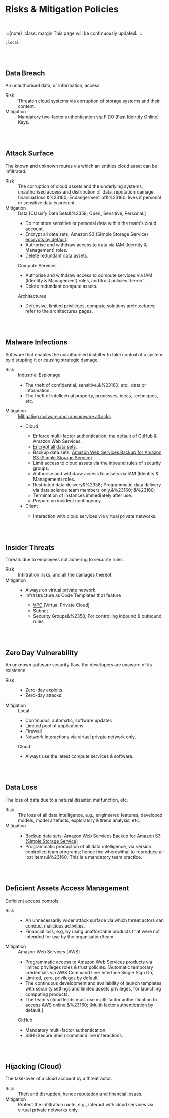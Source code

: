 <br>

# Risks & Mitigation Policies

<br>

:::{note}
:class: margin
This page will be continuously updated.
:::

```{contents}
:local:
```

<br>
<br>

## Data Breach

An unauthorised data, or information, access.

<dl>
<dt>Risk</dt><dd>Threaten cloud systems via corruption of storage systems and their content.</dd>
<dt>Mitigation</dt><dd>Mandatory two-factor authentication via FIDO (Fast Identity Online) Keys.</dd>
</dl>

<br>
<br>


## Attack Surface

The known and unknown routes via which an entities cloud asset can be infiltrated.

<dl>
    <dt>Risk</dt><dd>The corruption of cloud assets and the underlying systems, unauthorised access and distribution of data, reputation damage, financial loss.&%23160; Endangerment of&%23160; lives if personal or sensitive data is present.</dd>
    <dt>Mitigation</dt>
    <dd>    
        Data [Classify Data Sets&%2358; Open, Sensitive, Personal.]    
        <ul><li>Do not store sensitive or personal data within the team's cloud account.</li><li>Encrypt all data sets; Amazon S3 (Simple Storage Service) <a href="https&%2358;//docs.aws.amazon.com/AmazonS3/latest/userguide/specifying-s3-encryption.html" title="encrypts by default">encrypts by default</a>.</li><li>Authorise and withdraw access to data via IAM (Identity &amp; Management) roles.</li><li>Delete redundant data assets.</li></ul>    
        Compute Services
        <ul style="font-family&%2358;Calibri, Arial, Helvetica, sans-serif;background-color&%2358;rgb(255, 255, 255);"><li>Authorise and withdraw access to compute services via IAM (Identity &amp; Management) roles, and trust policies thereof.</li><li>Delete redundant compute assets.</li></ul>    
        Architectures
        <ul><li>Defensive, limited privileges, compute solutions architectures; refer to the architectures pages.</li></ul>    
    </dd>
</dl>


<br>
<br>


## Malware Infections

Software that enables the unauthorised installer to take control of a system by disrupting it or causing strategic damage.

<dl>
    <dt>Risk</dt><dd>Industrial Espionage<br><ul><li>The theft of confidential, sensitive,&%23160; etc., data or information.
</li><li>The theft of intellectual property, processes, ideas, techniques, etc.</li></ul></dd>
    <dt>Mitigation</dt>
    <dd>
        <a href="https&%2358;//www.ncsc.gov.uk/guidance/mitigating-malware-and-ransomware-attacks" title="Mitigating malware and ransomware attacks">Mitigating malware and ransomware attacks</a>
        <ul><li>Cloud</li><ul><li>Enforce multi-factor authentication; the default of GitHub &amp; Amazon Web Services.
        </li><li><a href="https&%2358;//docs.aws.amazon.com/AmazonS3/latest/userguide/UsingEncryption.html" title="Encrypt all 
        data sets">Encrypt all data sets</a>.<br></li><li>Backup data sets; <a href="https&%2358;//docs.aws.amazon.
        com/AmazonS3/latest/userguide/backup-for-s3.html" title="Amazon Web Services Backup for Amazon S3 (Simple Storage Service)
        ">Amazon Web Services Backup for Amazon S3 (Simple Storage Service)</a>.</li><li>Limit access to cloud assets via the 
        inbound rules of security groups.</li><li>Authorise and withdraw access to assets via IAM (Identity &amp; Management) 
        roles.</li><li>Restricted data delivery&%2358; Programmatic data delivery via data science team members only.&%23160;
        &%23160;</li><li>Termination of instances immediately after use.</li><li>Prepare an incident contingency.</li></ul><li>Client</li><ul><li>Interaction with cloud services via virtual private networks.</li></ul></ul>
    </dd>
</dl>


<br>
<br>


## Insider Threats

Threats due to employees not adhering to security rules.

<dl>
    <dt>Risk</dt><dd>Infiltration risks, and all the damages thereof.</dd>
    <dt>Mitigation</dt>
    <dd>
        <ul><li>Always on virtual private network.</li><li>Infrastructure as Code Templates that feature</li><ul>
        <li><a href="https&%2358;//docs.aws.amazon.com/vpc/latest/userguide/vpc-security-groups.html" title="VPC">VPC</a> (Virtual Private Cloud)</li><li>Subnet</li><li>Security Groups&%2358; For controlling inbound &amp; outbound rules</li></ul></ul>
    </dd>
</dl>


<br>
<br>


## Zero Day Vulnerability

An unknown software security flaw; the developers are unaware of its existence.

<dl>
    <dt>Risk</dt><dd><ul><li>Zero-day exploits.</li><li>Zero-day attacks.</li></ul></dd>
    <dt>Mitigation</dt>
    <dd>Local<ul><li>Continuous, automatic, software updates</li><li>Limited pool of applications.</li><li>Firewall</li><li>Network interactions via virtual private network only.</li></ul><p>Cloud</p><p><ul><li>Always use the latest compute services &amp; software.</li></ul></dd>
</dl>


<br>
<br>


## Data Loss

The loss of data due to a natural disaster, malfunction, etc.

<dl>
    <dt>Risk</dt><dd>The loss of all data intelligence, e.g., engineered features, developed models, model artefacts, 
exploratory &amp; trend analysis, etc.</dd>
    <dt>Mitigation</dt><dd>
    <ul>
    <li>Backup data sets: <a href="https&%2358;//docs.aws.amazon.com/AmazonS3/latest/userguide/backup-for-s3.html" target="_blank">Amazon Web Services Backup for Amazon S3 (Simple Storage Service)</a></li>
    <li>Programmatic production of all data intelligence, via version controlled team programs; hence the wherewithal to reproduce all lost items.&%23160; This is a mandatory team practice.</li>
    </ul>
</dd>
</dl>


<br>
<br>


## Deficient Assets Access Management

Deficient access controls.

<dl>
    <dt>Risk</dt>
    <dd><ul><li>An unnecessarily wider attack surface via which threat actors can conduct malicious activities.</li>
        <li>Financial loss, e.g, by using unaffordable products that were not intended for use by the organisation/team.</li></ul></dd>
    <dt>Mitigation</dt>
    <dd>
        Amazon Web Services (AWS)
        <ul>
        <li>Programmatic access to Amazon Web Services products via limited privileges roles &amp; trust policies. [Automatic temporary credentials via AWS Command Line Interface Single Sign On]</li>
        <li><span style="background-color&%2358;rgb(255, 255, 255);display&%2358;inline !important;">Limited, zero, privileges by default.</span><br></li>
        <li>The continuous development and availability of launch templates, with security settings and limited assets privileges, for launching computing products.</li>
        <li>The team's cloud leads must use multi-factor authentication to access AWS online.&%23160; [Multi-factor authentication by default.]</li>
        </ul>
        GitHub
        <ul><li>Mandatory multi-factor authentication.</li><li>SSH (Secure Shell) command line interactions.</li></ul>
    </dd>
</dl>


<br>
<br>


## Hijacking (Cloud)

The take-over of a cloud account by a threat actor.

<dl>
    <dt>Risk</dt><dd>Theft and disruption, hence reputation and financial losses.</dd>
    <dt>Mitigation</dt><dd>Protect the infiltration route, e.g., interact with cloud services via virtual private networks 
only.</dd>
</dl>


<br>
<br>

<br>
<br>

<br>
<br>

<br>
<br>
